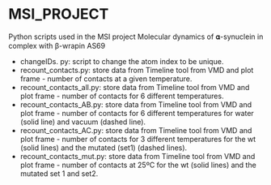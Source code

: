 # MSI_PROJECT
Python scripts used in the MSI project Molecular dynamics of 𝛂-synuclein in complex with β-wrapin AS69

* changeIDs. py: script to change the atom index to be unique. 
* recount_contacts.py: store data from Timeline tool from VMD and plot frame - number of contacts at a given temperature. 
* recount_contacts_all.py: store data from Timeline tool from VMD and plot frame - number of contacts for 6 different temperatures. 
* recount_contacts_AB.py: store data from Timeline tool from VMD and plot frame - number of contacts for 6 different temperatures for water (solid line) and vacuum (dashed line).
* recount_contacts_AC.py: store data from Timeline tool from VMD and plot frame - number of contacts for 3 different temperatures for the wt (solid lines) and the mutated (set1) (dashed lines). 
* recount_contacts_mut.py: store data from Timeline tool from VMD and plot frame - number of contacts at 25ºC for the wt (solid lines) and the mutated set 1 and set2. 
